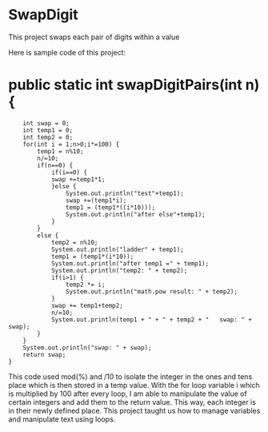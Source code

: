 # SwapDigit
This project swaps each pair of digits within a value

Here is sample code of this project:

# public static int swapDigitPairs(int n) {
		int swap = 0;
		int temp1 = 0;
		int temp2 = 0;
		for(int i = 1;n>0;i*=100) {
			temp1 = n%10;
			n/=10;
			if(n==0) {
				if(i==0) {
				swap +=temp1*1;
				}else {
					System.out.println("test"+temp1);
					swap +=(temp1*i);
					temp1 = (temp1*((i*10)));
					System.out.println("after else"+temp1);
				}
			}
			else {
				temp2 = n%10;
				System.out.println("ladder" + temp1);
				temp1 = (temp1*(i*10));
				System.out.println("after temp1 =" + temp1);
				System.out.println("temp2: " + temp2);
				if(i>1) {
					temp2 *= i;
					System.out.println("math.pow result: " + temp2);
				}
				swap += temp1+temp2;
				n/=10;
				System.out.println(temp1 + " + " + temp2 + "   swap: " + swap);
			}
		}
		System.out.println("swap: " + swap);
		return swap;
	}
 This code used mod(%) and /10 to isolate the integer in the ones and tens place which is then stored in a temp value. With the for loop variable i which is multiplied by 100 after every loop, I am able to manipulate the value of certain integers and add them to the return value. This way, each integer is in their newly defined place. This project taught us how to manage variables and manipulate text using loops.   
